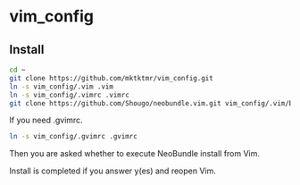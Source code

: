 # vim_config

## Install

```bash
cd ~
git clone https://github.com/mktktmr/vim_config.git
ln -s vim_config/.vim .vim
ln -s vim_config/.vimrc .vimrc
git clone https://github.com/Shougo/neobundle.vim.git vim_config/.vim/bundle/neobundle.vim
```

If you need .gvimrc.

```bash
ln -s vim_config/.gvimrc .gvimrc
```

Then you are asked whether to execute NeoBundle install from Vim.

Install is completed if you answer y(es) and reopen Vim.
